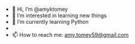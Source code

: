- 👋 Hi, I’m @amyktomey
- 👀 I’m interested in learning new things
- 🌱 I’m currently learning Python 
-  
- 📫 How to reach me: amy.tomey59@gmail.com

<!---
amyktomey/amyktomey is a ✨ special ✨ repository because its `README.md` (this file) appears on your GitHub profile.
You can click the Preview link to take a look at your changes.
--->
